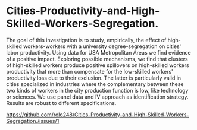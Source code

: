 # Cities-Productivity-and-High-Skilled-Workers-Segregation.
The goal of this investigation is to study, empirically, the effect of high-skilled workers-workers with a university degree-segregation on cities' labor productivity. Using data for USA Metropolitan Areas we find evidence of a positive impact. Exploring possible mechanisms, we find that clusters of high-skilled workers produce positive spillovers on high-skilled workers productivity that more than compensate for the low-skilled workers' productivity loss due to their exclusion. The latter is particularly valid in cities specialized in industries where the complementary between these two kinds of workers in the city production function is low, like technology or sciences. We use panel data and IV approach as identification strategy. Results are robust to different specifications.

https://github.com/rolo248/Cities-Productivity-and-High-Skilled-Workers-Segregation./issues/1

